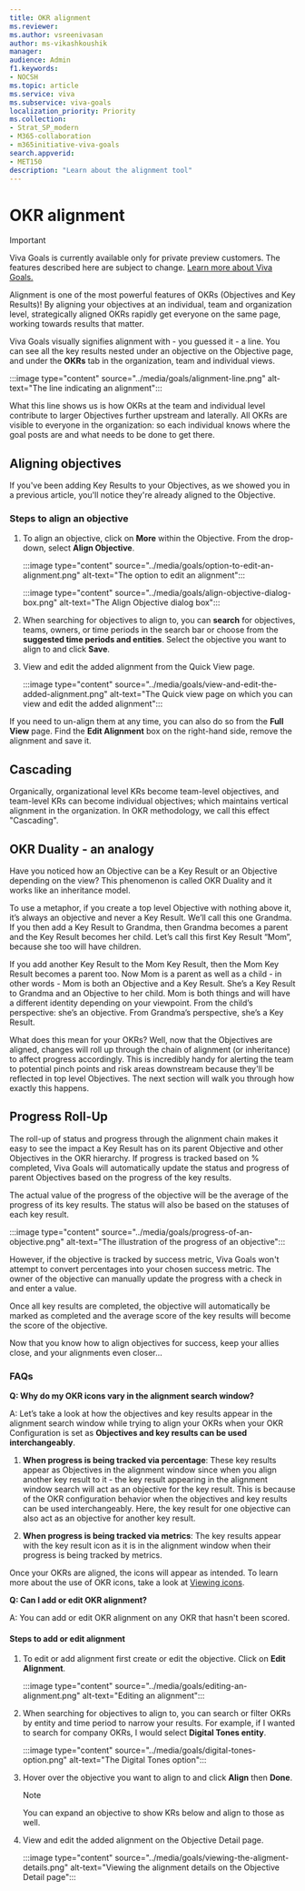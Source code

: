 ```yaml
---
title: OKR alignment
ms.reviewer: 
ms.author: vsreenivasan
author: ms-vikashkoushik
manager: 
audience: Admin
f1.keywords:
- NOCSH
ms.topic: article
ms.service: viva
ms.subservice: viva-goals
localization_priority: Priority
ms.collection:  
- Strat_SP_modern
- M365-collaboration
- m365initiative-viva-goals  
search.appverid:
- MET150
description: "Learn about the alignment tool"
---
```


# OKR alignment

> [!IMPORTANT]
> Viva Goals is currently available only for private preview customers. The features described here are subject to change. [Learn more about Viva Goals.](https://go.microsoft.com/fwlink/?linkid=2189933)

Alignment is one of the most powerful features of OKRs (Objectives and Key Results)! By aligning your objectives at an individual, team and organization level, strategically aligned OKRs rapidly get everyone on the same page, working towards results that matter.

Viva Goals visually signifies alignment with - you guessed it - a line. You can see all the key results nested under an objective on the Objective page, and under the **OKRs** tab in the organization, team and individual views.

:::image type="content" source="../media/goals/alignment-line.png" alt-text="The line indicating an alignment":::

What this line shows us is how OKRs at the team and individual level contribute to larger Objectives further upstream and laterally. All OKRs are visible to everyone in the organization: so each individual knows where the goal posts are and what needs to be done to get there.

## Aligning objectives

If you've been adding Key Results to your Objectives, as we showed you in a previous article, you'll notice they're already aligned to the Objective.

### Steps to align an objective

1. To align an objective, click on **More** within the Objective. From the drop-down, select **Align Objective**.

   :::image type="content" source="../media/goals/option-to-edit-an-alignment.png" alt-text="The option to edit an alignment":::

   :::image type="content" source="../media/goals/align-objective-dialog-box.png" alt-text="The Align Objective dialog box":::

1. When searching for objectives to align to, you can **search** for objectives, teams, owners, or time periods in the search bar or choose from the **suggested time periods and entities**. Select the objective you want to align to and click **Save**.
1. View and edit the added alignment from the Quick View page.

   :::image type="content" source="../media/goals/view-and-edit-the-added-alignment.png" alt-text="The Quick view page on which you can view and edit the added alignment":::

If you need to un-align them at any time, you can also do so from the **Full View** page. Find the **Edit Alignment** box on the right-hand side, remove the alignment and save it.


## Cascading

Organically, organizational level KRs become team-level objectives, and team-level KRs can become individual objectives; which maintains vertical alignment in the organization. In OKR methodology, we call this effect "Cascading".

## OKR Duality - an analogy

Have you noticed how an Objective can be a Key Result or an Objective depending on the view? This phenomenon is called OKR Duality and it works like an inheritance model. 

To use a metaphor, if you create a top level Objective with nothing above it, it’s always an objective and never a Key Result. We’ll call this one Grandma. If you then add a Key Result to Grandma, then Grandma becomes a parent and the Key Result becomes her child. Let’s call this first Key Result “Mom”, because she too will have children.

If you add another Key Result to the Mom Key Result, then the Mom Key Result becomes a parent too. Now Mom is a parent as well as a child - in other words - Mom is both an Objective and a Key Result. She’s a Key Result to Grandma and an Objective to her child. Mom is both things and will have a different identity depending on your viewpoint. From the child’s perspective: she’s an objective. From Grandma’s perspective, she’s a Key Result. 

What does this mean for your OKRs? Well, now that the Objectives are aligned, changes will roll up through the chain of alignment (or inheritance) to affect progress accordingly. This is incredibly handy for alerting the team to potential pinch points and risk areas downstream because they'll be reflected in top level Objectives. The next section will walk you through how exactly this happens.

## Progress Roll-Up

The roll-up of status and progress through the alignment chain makes it easy to see the impact a Key Result has on its parent Objective and other Objectives in the OKR hierarchy. If progress is tracked based on % completed, Viva Goals will automatically update the status and progress of parent Objectives based on the progress of the key results. 

The actual value of the progress of the objective will be the average of the progress of its key results. The status will also be based on the statuses of each key result.

:::image type="content" source="../media/goals/progress-of-an-objective.png" alt-text="The illustration of the progress of an objective":::

However, if the objective is tracked by success metric, Viva Goals won't attempt to convert percentages into your chosen success metric. The owner of the objective can manually update the progress with a check in and enter a value.

Once all key results are completed, the objective will automatically be marked as completed and the average score of the key results will become the score of the objective.

Now that you know how to align objectives for success, keep your allies close, and your alignments even closer…

### FAQs

**Q: Why do my OKR icons vary in the alignment search window?**

  A: Let’s take a look at how the objectives and key results appear in the alignment search window while trying to align your OKRs when your OKR Configuration is set as **Objectives and key results can be used interchangeably**.

   1. **When progress is being tracked via percentage**: These key results appear as Objectives in the alignment window since when you align another key result to it - the key result appearing in the alignment window search will act as an objective for the key result. This is because of the OKR configuration behavior when the objectives and key results can be used interchangeably. Here, the key result for one objective can also act as an objective for another key result.
 
   2. **When progress is being tracked via metrics**: The key results appear with the key result icon as it is in the alignment window when their progress is being tracked by metrics.
   
   Once your OKRs are aligned, the icons will appear as intended. To learn more about the use of OKR icons, take a look at [Viewing icons](https://help.ally.io/en/articles/5228614-viewing-icons-for-objectives-key-results-projects-in-ally-io).


**Q: Can I add or edit OKR alignment?**

  A: You can add or edit OKR alignment on any OKR that hasn't been scored.
   
#### Steps to add or edit alignment

1. To edit or add alignment first create or edit the objective. Click on **Edit Alignment**.
  
   :::image type="content" source="../media/goals/editing-an-alignment.png" alt-text="Editing an alignment":::

2. When searching for objectives to align to, you can search or filter OKRs by entity and time period to narrow your results. For example, if I wanted to search for company OKRs, I would select **Digital Tones entity**.

   :::image type="content" source="../media/goals/digital-tones-option.png" alt-text="The Digital Tones option":::

3. Hover over the objective you want to align to and click **Align** then **Done**. 

   > [!NOTE]
   > You can expand an objective to show KRs below and align to those as well.

4. View and edit the added alignment on the Objective Detail page.
 
   :::image type="content" source="../media/goals/viewing-the-aligment-details.png" alt-text="Viewing the alignment details on the Objective Detail page":::